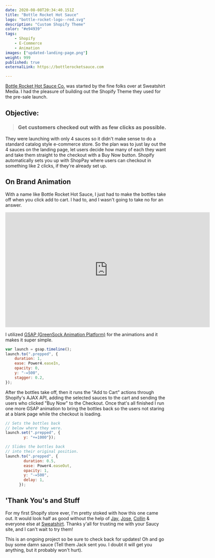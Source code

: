 ```yaml
---
date: 2020-08-08T20:34:40.151Z
title: "Bottle Rocket Hot Sauce" 
logo: "bottle-rocket-logo--red.svg"
description: "Custom Shopify Theme"
color: "#e94939"
tags: 
    - Shopify
    - E-Commerce
    - Animation
images: ["updated-landing-page.png"]
weight: 999
published: true
externalLink: https://bottlerocketsauce.com

---
```


[Bottle Rocket Hot Sauce Co.](https://bottlerocketsauce.com) was started by the fine folks over at Sweatshirt Media. I had the pleasure of building out the Shopify Theme they used for the pre-sale launch.

## Objective:
> ### Get customers checked out with as few clicks as possible.

They were launching with only 4 sauces so it didn't make sense to do a standard catalog style e-commerce store. So the plan was to just lay out the 4 sauces on the landing page, let users decide how many of each they want and take them straight to the checkout with a Buy Now button. Shopify automatically sets you up with ShopPay where users can checkout in something like 2 clicks, if they're already set up. 

## On Brand Animation

With a name like Bottle Rocket Hot Sauce, I just had to make the bottles take off when you click add to cart. I had to, and I wasn't going to take no for an answer. 

<iframe src="https://player.vimeo.com/video/446253392" width="640" height="360" frameborder="0" allow="autoplay; fullscreen" allowfullscreen></iframe>

I utilized [GSAP (GreenSock Animation Platform)](https://greensock.com/gsap/) for the animations and it makes it super simple. 


```js
var launch = gsap.timeline();
launch.to(".prepped", {
    duration: 1,
    ease: Power4.easeIn,
    opacity: 0,
    y: "-=500",
    stagger: 0.2,
});
```


After the bottles take off, then it runs the "Add to Cart" actions through Shopify's AJAX API, adding the selected sauces to the cart and sending the users who clicked "Buy Now" to the Checkout.  Once that's all finished I run one more GSAP animation to bring the bottles back so the users not staring at a blank page while the checkout is loading.

```js
// Sets the bottles back 
// below where they were.
launch.set(".prepped", {
        y: "+=1000"});

// Slides the bottles back 
// into their original position.
launch.to(".prepped", {
        duration: 0.5,
        ease: Power4.easeOut,
        opacity: 1,
        y: "-=500",
        delay: 1,
      });
```

## 'Thank You's and Stuff

For my first Shopify store ever, I'm pretty stoked with how this one came out. It would look half as good without the help of [Jay](https://sweatshirtmedia.com/team#jay), [Jose](https://sweatshirtmedia.com/team#jose), [Collin](https://sweatshirtmedia.com/team#collin) & everyone else at [Sweatshirt](https://sweatshirtmedia.com). Thanks y'all for trusting me with your Saucy site, and I can't wait to try them!

This is an ongoing project so be sure to check back for updates! Oh and go buy some damn sauce (Tell them Jack sent you. I doubt it will get you anything, but it probably won't hurt).